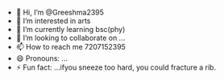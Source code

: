 - 👋 Hi, I’m @Greeshma2395
- 👀 I’m interested in arts
- 🌱 I’m currently learning bsc(phy)
- 💞️ I’m looking to collaborate on ...
- 📫 How to reach me 7207152395
- 😄 Pronouns: ...
- ⚡ Fun fact: ...ifyou sneeze too hard, you could fracture a rib.

<!---
Greeshma2395/Greeshma2395 is a ✨ special ✨ repository because its `README.md` (this file) appears on your GitHub profile.
You can click the Preview link to take a look at your changes.
--->
